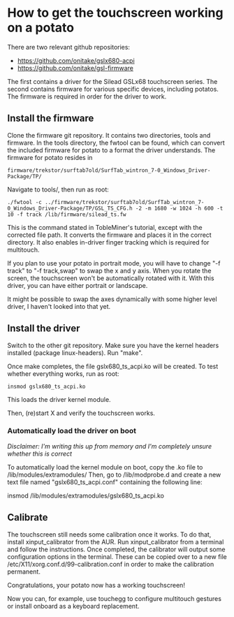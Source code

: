 # How to get the touchscreen working on a potato

There are two relevant github repositories: 
* <https://github.com/onitake/gslx680-acpi>
* <https://github.com/onitake/gsl-firmware>

The first contains a driver for the Silead GSLx68 touchscreen series.  The
second contains firmware for various specific devices, including potatos.  The
firmware is required in order for the driver to work.

## Install the firmware 

Clone the firmware git repository. It contains two directories, tools and
firmware.  In the tools directory, the fwtool can be found, which can convert
the included firmware for potato to a format the driver understands. The
firmware for potato resides in

    firmware/trekstor/surftab7old/SurfTab_wintron_7-0_Windows_Driver-Package/TP/

Navigate to tools/, then run as root:

    ./fwtool -c ../firmware/trekstor/surftab7old/SurfTab_wintron_7-0_Windows_Driver-Package/TP/GSL_TS_CFG.h -2 -m 1680 -w 1024 -h 600 -t 10 -f track /lib/firmware/silead_ts.fw

This is the command stated in TobleMiner's tutorial, except with the corrected
file path. It converts the firmware and places it in the correct directory. It also enables in-driver finger tracking which is required for multitouch.

If you plan to use your potato in portrait mode, you will have to change "-f track" to "-f track,swap" to swap the x and y axis. When you rotate the screen, the touchscreen won't be automatically rotated with it. With this driver, you can have either portrait or landscape.

It might be possible to swap the axes dynamically with some higher level driver, I haven't looked into that yet.

## Install the driver 

Switch to the other git repository. Make sure you have the kernel headers
installed (package linux-headers). Run "make".

Once make completes, the file gslx680_ts_acpi.ko will be created. To test
whether everything works, run as root:

    insmod gslx680_ts_acpi.ko

This loads the driver kernel module.

Then, (re)start X and verify the touchscreen works.

### Automatically load the driver on boot

*Disclaimer: I'm writing this up from memory and I'm completely unsure whether this is correct*

To automatically load the kernel module on boot, copy the .ko file to /lib/modules/extramodules<kernelversion>/
Then, go to /lib/modprobe.d and create a new text file named
"gslx680_ts_acpi.conf" containing the following line:

insmod /lib/modules/extramodules<kernelversion>/gslx680_ts_acpi.ko

## Calibrate 

The touchscreen still needs some calibration once it works. To do that, install
xinput_calibrator from the AUR. Run xinput_calibrator from a terminal and
follow the instructions. Once completed, the calibrator will output some
configuration options in the terminal. These can be copied over to a new file
/etc/X11/xorg.conf.d/99-calibration.conf in order to make the calibration
permanent.

Congratulations, your potato now has a working touchscreen!

Now you can, for example, use touchegg to configure multitouch gestures or install onboard as a keyboard replacement.
